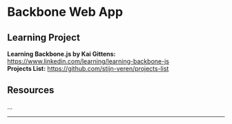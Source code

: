 # Backbone Web App

## Learning Project

**Learning Backbone.js by Kai Gittens:** https://www.linkedin.com/learning/learning-backbone-js \
**Projects List:** https://github.com/stijn-veren/projects-list

## Resources

...

---
